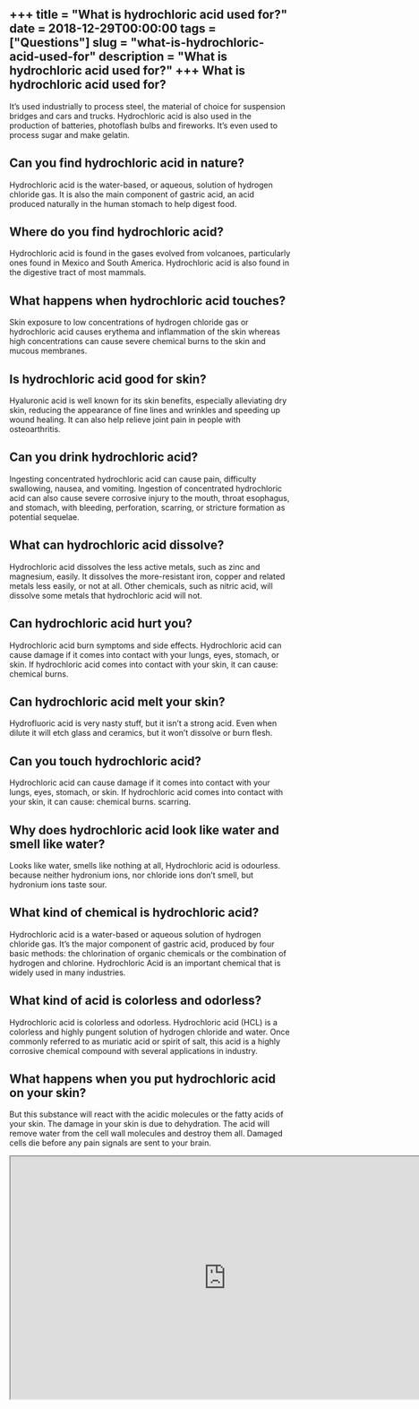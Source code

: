 +++
title = "What is hydrochloric acid used for?"
date = 2018-12-29T00:00:00
tags = ["Questions"]
slug = "what-is-hydrochloric-acid-used-for"
description = "What is hydrochloric acid used for?"
+++
What is hydrochloric acid used for?
-----------------------------------

It’s used industrially to process steel, the material of choice for suspension bridges and cars and trucks. Hydrochloric acid is also used in the production of batteries, photoflash bulbs and fireworks. It’s even used to process sugar and make gelatin.

Can you find hydrochloric acid in nature?
-----------------------------------------

Hydrochloric acid is the water-based, or aqueous, solution of hydrogen chloride gas. It is also the main component of gastric acid, an acid produced naturally in the human stomach to help digest food.

Where do you find hydrochloric acid?
------------------------------------

Hydrochloric acid is found in the gases evolved from volcanoes, particularly ones found in Mexico and South America. Hydrochloric acid is also found in the digestive tract of most mammals.

What happens when hydrochloric acid touches?
--------------------------------------------

Skin exposure to low concentrations of hydrogen chloride gas or hydrochloric acid causes erythema and inflammation of the skin whereas high concentrations can cause severe chemical burns to the skin and mucous membranes.

Is hydrochloric acid good for skin?
-----------------------------------

Hyaluronic acid is well known for its skin benefits, especially alleviating dry skin, reducing the appearance of fine lines and wrinkles and speeding up wound healing. It can also help relieve joint pain in people with osteoarthritis.

Can you drink hydrochloric acid?
--------------------------------

Ingesting concentrated hydrochloric acid can cause pain, difficulty swallowing, nausea, and vomiting. Ingestion of concentrated hydrochloric acid can also cause severe corrosive injury to the mouth, throat esophagus, and stomach, with bleeding, perforation, scarring, or stricture formation as potential sequelae.

What can hydrochloric acid dissolve?
------------------------------------

Hydrochloric acid dissolves the less active metals, such as zinc and magnesium, easily. It dissolves the more-resistant iron, copper and related metals less easily, or not at all. Other chemicals, such as nitric acid, will dissolve some metals that hydrochloric acid will not.

Can hydrochloric acid hurt you?
-------------------------------

Hydrochloric acid burn symptoms and side effects. Hydrochloric acid can cause damage if it comes into contact with your lungs, eyes, stomach, or skin. If hydrochloric acid comes into contact with your skin, it can cause: chemical burns.

Can hydrochloric acid melt your skin?
-------------------------------------

Hydrofluoric acid is very nasty stuff, but it isn’t a strong acid. Even when dilute it will etch glass and ceramics, but it won’t dissolve or burn flesh.

Can you touch hydrochloric acid?
--------------------------------

Hydrochloric acid can cause damage if it comes into contact with your lungs, eyes, stomach, or skin. If hydrochloric acid comes into contact with your skin, it can cause: chemical burns. scarring.

Why does hydrochloric acid look like water and smell like water?
----------------------------------------------------------------

Looks like water, smells like nothing at all, Hydrochloric acid is odourless. because neither hydronium ions, nor chloride ions don’t smell, but hydronium ions taste sour.

What kind of chemical is hydrochloric acid?
-------------------------------------------

Hydrochloric acid is a water-based or aqueous solution of hydrogen chloride gas. It’s the major component of gastric acid, produced by four basic methods: the chlorination of organic chemicals or the combination of hydrogen and chlorine. Hydrochloric Acid is an important chemical that is widely used in many industries.

What kind of acid is colorless and odorless?
--------------------------------------------

Hydrochloric acid is colorless and odorless. Hydrochloric acid (HCL) is a colorless and highly pungent solution of hydrogen chloride and water. Once commonly referred to as muriatic acid or spirit of salt, this acid is a highly corrosive chemical compound with several applications in industry.

What happens when you put hydrochloric acid on your skin?
---------------------------------------------------------

But this substance will react with the acidic molecules or the fatty acids of your skin. The damage in your skin is due to dehydration. The acid will remove water from the cell wall molecules and destroy them all. Damaged cells die before any pain signals are sent to your brain.

<iframe allow="accelerometer; autoplay; clipboard-write; encrypted-media; gyroscope; picture-in-picture" allowfullscreen="" class="__youtube_prefs__  epyt-is-override  no-lazyload" data-no-lazy="1" data-origheight="433" data-origwidth="770" data-skipgform_ajax_framebjll="" height="433" id="_ytid_60879" loading="lazy" src="https://www.youtube.com/embed/mG6ggSlZ3c0?enablejsapi=1&autoplay=0&cc_load_policy=0&cc_lang_pref=&iv_load_policy=1&loop=0&modestbranding=0&rel=1&fs=1&playsinline=0&autohide=2&theme=dark&color=red&controls=1&" title="YouTube player" width="770"></iframe>